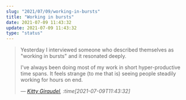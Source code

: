 ```yaml
---
slug: "2021/07/09/working-in-bursts"
title: "Working in bursts"
date: 2021-07-09 11:43:32
update: 2021-07-09 11:43:32
type: "status"
---
```


> Yesterday I interviewed someone who described themselves as "working in bursts" and it resonated deeply.
>
> I've always been doing most of my work in short hyper-productive time spans. It feels strange (to me that is) seeing people steadily working for hours on end.
> 
> <cite>&mdash; [Kitty Giraudel](https://twitter.com/KittyGiraudel/status/1413463829493686278), :time[2021-07-09T11:43:32]</cite>
